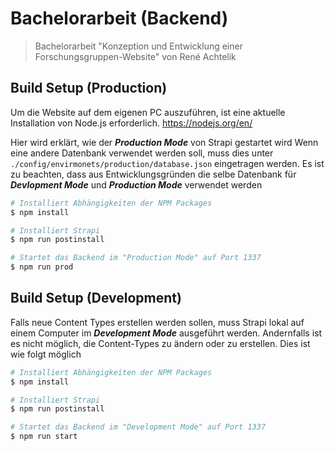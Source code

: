 # Bachelorarbeit (Backend)

> Bachelorarbeit "Konzeption und Entwicklung einer Forschungsgruppen-Website" von René Achtelik

## Build Setup (Production)

Um die Website auf dem eigenen PC auszuführen, ist eine aktuelle Installation von Node.js erforderlich.
https://nodejs.org/en/

Hier wird erklärt, wie der ***Production Mode*** von Strapi gestartet wird
Wenn eine andere Datenbank verwendet werden soll, muss dies unter ``` ./config/envirmonets/production/database.json ``` eingetragen werden.
Es ist zu beachten, dass aus Entwicklungsgründen die selbe Datenbank für ***Devlopment Mode*** und ***Production Mode*** verwendet werden


``` bash
# Installiert Abhängigkeiten der NPM Packages
$ npm install

# Installiert Strapi
$ npm run postinstall

# Startet das Backend im "Production Mode" auf Port 1337
$ npm run prod

```

## Build Setup (Development)


Falls neue Content Types erstellen werden sollen, muss Strapi lokal auf einem Computer im ***Development Mode*** ausgeführt werden.
Andernfalls ist es nicht möglich, die Content-Types zu ändern oder zu erstellen.
Dies ist wie folgt möglich

``` bash
# Installiert Abhängigkeiten der NPM Packages
$ npm install

# Installiert Strapi
$ npm run postinstall

# Startet das Backend im "Development Mode" auf Port 1337
$ npm run start

```

